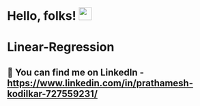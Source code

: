 # Hello, folks! <img src="https://raw.githubusercontent.com/MartinHeinz/MartinHeinz/master/wave.gif" width="30px">

# Linear-Regression

## :heartbeat: You can find me on LinkedIn - https://www.linkedin.com/in/prathamesh-kodilkar-727559231/
